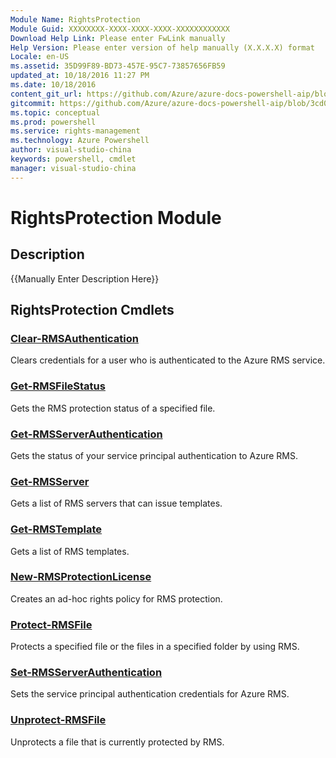 ```yaml
---
Module Name: RightsProtection
Module Guid: XXXXXXXX-XXXX-XXXX-XXXX-XXXXXXXXXXXX
Download Help Link: Please enter FwLink manually
Help Version: Please enter version of help manually (X.X.X.X) format
Locale: en-US
ms.assetid: 35D99F89-BD73-457E-95C7-73857656FB59
updated_at: 10/18/2016 11:27 PM
ms.date: 10/18/2016
content_git_url: https://github.com/Azure/azure-docs-powershell-aip/blob/master/aip-cmdlets/RMSProtection/vlatest/RightsProtection.md
gitcommit: https://github.com/Azure/azure-docs-powershell-aip/blob/3cd0578639ed506752c7be4e6fb9013725a24d6f/aip-cmdlets/RMSProtection/vlatest/RightsProtection.md
ms.topic: conceptual
ms.prod: powershell
ms.service: rights-management
ms.technology: Azure Powershell
author: visual-studio-china
keywords: powershell, cmdlet
manager: visual-studio-china
---
```


# RightsProtection Module
## Description
{{Manually Enter Description Here}}

## RightsProtection Cmdlets
### [Clear-RMSAuthentication](.\Clear-RMSAuthentication.md)
Clears credentials for a user who is authenticated to the Azure RMS service.


### [Get-RMSFileStatus](.\Get-RMSFileStatus.md)
Gets the RMS protection status of a specified file.


### [Get-RMSServerAuthentication](.\Get-RMSServerAuthentication.md)
Gets the status of your service principal authentication to Azure RMS.


### [Get-RMSServer](.\Get-RMSServer.md)
Gets a list of RMS servers that can issue templates.


### [Get-RMSTemplate](.\Get-RMSTemplate.md)
Gets a list of RMS templates.


### [New-RMSProtectionLicense](.\New-RMSProtectionLicense.md)
Creates an ad-hoc rights policy for RMS protection.


### [Protect-RMSFile](.\Protect-RMSFile.md)
Protects a specified file or the files in a specified folder by using RMS.


### [Set-RMSServerAuthentication](.\Set-RMSServerAuthentication.md)
Sets the service principal authentication credentials for Azure RMS.


### [Unprotect-RMSFile](.\Unprotect-RMSFile.md)
Unprotects a file that is currently protected by RMS.



